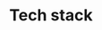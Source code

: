 ---
language: en
title: Tech stack
technologies: 
    - title: NextJS
      address: https://nextjs.org/
    - title: Typescript
      address: https://www.typescriptlang.org/
    - title: Javascript
      address: https://developer.mozilla.org/en-US/docs/Web/JavaScript
    - title: React
      address: https://react.dev/
    - title: Tailwind
      address: https://tailwindcss.com/
    - title: Bootstrap
      address: https://getbootstrap.com/
    - title: Styled-components
      address: https://styled-components.com/
    - title: HTML
      address: https://developer.mozilla.org/en-US/docs/Web/HTML
    - title: CSS
      address: https://developer.mozilla.org/en-US/docs/Web/CSS
    - title: Rest API
      address:
    - title: Git
      address: https://git-scm.com/
    - title: GitHub
      address: https://github.com/
    - title: NodeJS
      address: https://nodejs.org/en
    - title: SQL
      address:
    - title: AuthJS
      address: https://authjs.dev/
    - title: Postman
      address: https://www.postman.com/
---